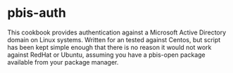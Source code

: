 pbis-auth
=========

This cookbook provides authentication against a Microsoft Active Directory domain on Linux systems. Written for an tested against Centos, but script has been kept simple enough that there is no reason it would not work against RedHat or Ubuntu, assuming you have a pbis-open package available from your package manager.
